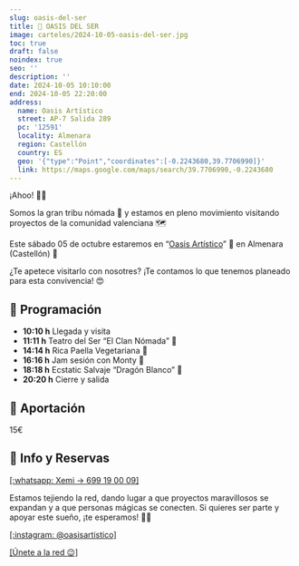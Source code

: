 ```yaml
---
slug: oasis-del-ser
title: 🌴 OASIS DEL SER
image: carteles/2024-10-05-oasis-del-ser.jpg
toc: true
draft: false
noindex: true
seo: ''
description: ''
date: 2024-10-05 10:10:00
end: 2024-10-05 22:20:00
address:
  name: Oasis Artístico
  street: AP-7 Salida 289
  pc: '12591'
  locality: Almenara
  region: Castellón
  country: ES
  geo: '{"type":"Point","coordinates":[-0.2243680,39.7706990]}'
  link: https://maps.google.com/maps/search/39.7706990,-0.2243680
---
```

¡Ahoo! 🍃🫶

Somos la gran tribu nómada 👣 y estamos en pleno movimiento visitando proyectos de la comunidad valenciana 🗺️

Este sábado 05 de octubre estaremos en “[Oasis Artístico](https://maps.app.goo.gl/354g4ZwTGrskpstn6 "[nofollow]")” 🌴 en Almenara (Castellón) 📍

¿Te apetece visitarlo con nosotres? ¡Te contamos lo que tenemos planeado para esta convivencia! 😍

## 📅 Programación

- **10:10 h** Llegada y visita
- **11:11 h** Teatro del Ser “El Clan Nómada” 🐾
- **14:14 h** Rica Paella Vegetariana 🥘
- **16:16 h** Jam sesión con Monty 🪇
- **18:18 h** Ecstatic Salvaje “Dragón Blanco” 🐉
- **20:20 h** Cierre y salida

## 💱 Aportación

15€

## 📲 Info y Reservas

[[:whatsapp: Xemi → 699 19 00 09]](https://wa.me/34699190009 "[nofollow whatsapp]")

Estamos tejiendo la red, dando lugar a que proyectos maravillosos se expandan y a que personas mágicas se conecten. Si quieres ser parte y apoyar este sueño, ¡te esperamos! 🩵✨

[[:instagram: @oasisartistico]](https://www.instagram.com/oasisartistico/ "[nofollow alt-font-alt]")

[[Únete a la red 😉]](/#como-entrar "[alt]")
